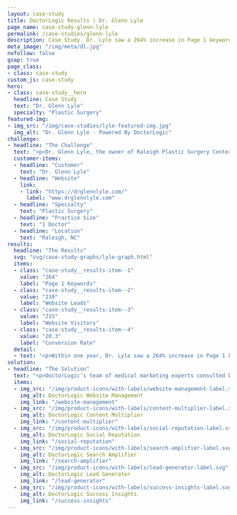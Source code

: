 ```yaml
---
layout: case-study
title: DoctorLogic Results | Dr. Glenn Lyle
page_name: case-study-glenn-lyle
permalink: /case-studies/glenn-lyle
description: Case Study. Dr. Lyle saw a 264% increase in Page 1 keyword rankings, a 239% increase in website leads and total website conversion rate increase of 20.3%.
meta_image: "/img/meta/dl.jpg"
nofollow: false
gsap: true
page_class:
- class: case-study
custom_js: case-study
hero:
- class: case-study__hero
  headline: Case Study
  text: "Dr. Glenn Lyle"
  specialty: "Plastic Surgery"
featured-img:
- img_src: "/img/case-studies/lyle-featured-img.jpg"
  img_alt: "Dr. Glenn Lyle - Powered By DoctorLogic"
challenge:
- headline: "The Challenge" 
  text: "<p>Dr. Glenn Lyle, the owner of Raleigh Plastic Surgery Center in Raleigh, NC provides aesthetic treatment options specializing in plastic and reconstructive surgery. Dr. Lyle wanted his online presence to display his top-quality work and grow his new patient leads. After working with several costly vendors and enduring many failed promises, Dr. Lyle became eager for a solution that would deliver the results he desired and offer transparency on ROI. Dr. Glenn Lyle began working with DoctorLogic in March 2018 with the objective of practice growth and digital presence.</p>"
  customer-items:
  - headline: "Customer"
    text: "Dr. Glenn Lyle"
  - headline: "Website"
    link:
    - link: "https://drglennlyle.com/"
      label: "www.drglennlyle.com"
  - headline: "Specialty"
    text: "Plastic Surgery"
  - headline: "Practice Size"
    text: "1 Doctor"
  - headline: "Location"
    text: "Raleigh, NC"
results:
  headline: "The Results"
  svg: "svg/case-study-graphs/lyle-graph.html"
  items:
  - class: "case-study__results-item--1"
    value: "264"
    label: "Page 1 Keywords"
  - class: "case-study__results-item--2"
    value: "239"
    label: "Website Leads"
  - class: "case-study__results-item--3"
    value: "215"
    label: "Website Visitors"
  - class: "case-study__results-item--4"
    value: "20.3"
    label: "Conversion Rate"
  detail:
  - text: "<p>Within one year, Dr. Lyle saw a 264% increase in Page 1 keyword rankings, a 215% increase in website visitors, a 239% increase in website leads and total website conversion rate increase of 20.3% (industry average is 5%). The DoctorLogic Before and After Photo Gallery Manager increased his pageviews by 72.7% and he received 50.3% leads from this page alone.</p>"
solution:
- headline: "The Solution"
  text: "<p>DoctorLogic’s team of medical marketing experts consulted Dr. Lyle’s team to thoroughly discuss expectations, determine achievable goals, and outline scope of work. With DoctorLogic’s proven technology and expert content writers, DoctorLogic created a new website for Dr. Lyle’s practice designed specifically to showcase his top-quality work with our Before & After Photo Gallery Manager and Reputation Management display. The website was also crafted to include more relevant keywords, be responsive to all devices, and easier to navigate. And with the DoctorLogic Website Marketing Platform Dr. Lyle will have full visibility into the performance and access to reports to measure KPIs, such as website visitors and conversions.</p>"
  items:
  - img_src: "/img/product-icons/with-labels/website-management-label.svg"
    img_alt: DoctorLogic Website Management
    img_link: "/website-management"
  - img_src: "/img/product-icons/with-labels/content-multiplier-label.svg"
    img_alt: DoctorLogic Content Multiplier
    img_link: "/content-multiplier"
  - img_src: "/img/product-icons/with-labels/social-reputation-label.svg"
    img_alt: DoctorLogic Social Reputation
    img_link: "/social-reputation"
  - img_src: "/img/product-icons/with-labels/search-amplifier-label.svg"
    img_alt: DoctorLogic Search Amplifier
    img_link: "/search-amplifier"
  - img_src: "/img/product-icons/with-labels/lead-generator-label.svg"
    img_alt: DoctorLogic Lead Generator
    img_link: "/lead-generator"
  - img_src: "/img/product-icons/with-labels/success-insights-label.svg"
    img_alt: DoctorLogic Success Insights
    img_link: "/success-insights"
---
```





